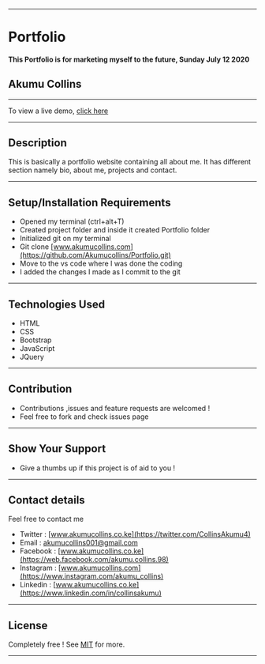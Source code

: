 ***

# Portfolio

#### This **Portfolio** is for marketing myself to the future, Sunday July 12 2020
## **Akumu Collins**

***


To view a live demo, [click here](https://bharadhwaj-g.github.io/portfolio/)

---

## Description
This is basically a portfolio website containing all about me. It has different section namely bio, about me, projects and contact.

***

## Setup/Installation Requirements

* Opened my terminal (ctrl+alt+T)
* Created project folder and inside it created Portfolio folder
* Initialized git on my terminal
* Git clone [www.akumucollins.com](https://github.com/Akumucollins/Portfolio.git)
* Move to the vs code where I was done the coding 
* I added the changes I made as I commit to the git

---

## Technologies Used
* HTML
* CSS
* Bootstrap
* JavaScript
* JQuery

***

## Contribution
* Contributions ,issues and feature requests are welcomed !
* Feel free to fork and check issues page

***

## Show Your Support
* Give  a thumbs up if this project is of aid to you !

***

## Contact details
Feel free to contact me 
* Twitter : [www.akumucollins.co.ke](https://twitter.com/CollinsAkumu4)
* Email : [akumucollins001@gmail.com](mailto:akumucollins001@gmail.com)
* Facebook : [www.akumucollins.co.ke](https://web.facebook.com/akumu.collins.98)
* Instagram : [www.akumucollins.com](https://www.instagram.com/akumu_collins)
* Linkedin : [www.akumucollins.co.ke](https://www.linkedin.com/in/collinsakumu)

***

## License
Completely free ! See [MIT](LICENSE) for more.
***
